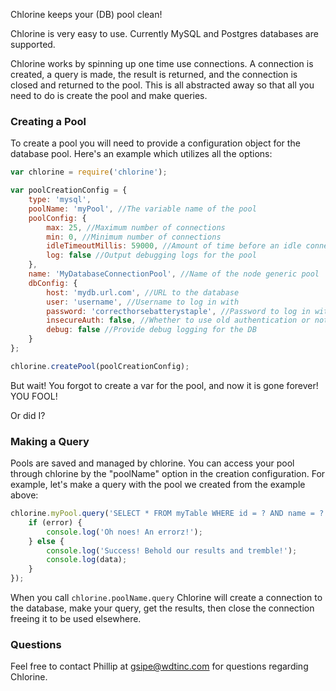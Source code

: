 Chlorine keeps your (DB) pool clean!

Chlorine is very easy to use. Currently MySQL and Postgres databases are supported.

Chlorine works by spinning up one time use connections. A connection is created, a query is made, the result is returned, and the connection is closed and returned to the pool. This is all abstracted away so that all you need to do is create the pool and make queries.

### Creating a Pool ###
To create a pool you will need to provide a configuration object for the database pool. Here's an example which utilizes all the options:

```js
var chlorine = require('chlorine');

var poolCreationConfig = {
    type: 'mysql',
    poolName: 'myPool', //The variable name of the pool
    poolConfig: {
        max: 25, //Maximum number of connections
        min: 0, //Minimum number of connections
        idleTimeoutMillis: 59000, //Amount of time before an idle connection expires
        log: false //Output debugging logs for the pool
    },
    name: 'MyDatabaseConnectionPool', //Name of the node generic pool
    dbConfig: {
        host: 'mydb.url.com', //URL to the database
        user: 'username', //Username to log in with
        password: 'correcthorsebatterystaple', //Password to log in with
        insecureAuth: false, //Whether to use old authentication or not
        debug: false //Provide debug logging for the DB
    }
};

chlorine.createPool(poolCreationConfig);
```

But wait! You forgot to create a var for the pool, and now it is gone forever! YOU FOOL!

Or did I?

### Making a Query ###
Pools are saved and managed by chlorine. You can access your pool through chlorine by the "poolName" option in the creation configuration. For example, let's make a query with the pool we created from the example above:

```js
chlorine.myPool.query('SELECT * FROM myTable WHERE id = ? AND name = ?', [7, 'Johnson'], function (error, data) {
    if (error) {
        console.log('Oh noes! An errorz!');
    } else {
        console.log('Success! Behold our results and tremble!');
        console.log(data);
    }
});
```

When you call `chlorine.poolName.query` Chlorine will create a connection to the database, make your query, get the results, then close the connection freeing it to be used elsewhere.

### Questions ###
Feel free to contact Phillip at gsipe@wdtinc.com for questions regarding Chlorine.
